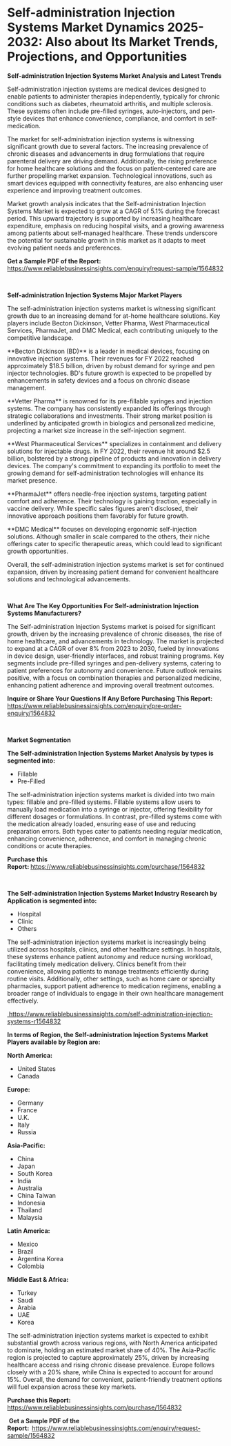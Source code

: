 <p><h1>Self-administration Injection Systems Market Dynamics 2025-2032: Also about Its Market Trends, Projections, and Opportunities</h1></p><p><strong>Self-administration Injection Systems Market Analysis and Latest Trends</strong></p>
<p><p>Self-administration injection systems are medical devices designed to enable patients to administer therapies independently, typically for chronic conditions such as diabetes, rheumatoid arthritis, and multiple sclerosis. These systems often include pre-filled syringes, auto-injectors, and pen-style devices that enhance convenience, compliance, and comfort in self-medication.</p><p>The market for self-administration injection systems is witnessing significant growth due to several factors. The increasing prevalence of chronic diseases and advancements in drug formulations that require parenteral delivery are driving demand. Additionally, the rising preference for home healthcare solutions and the focus on patient-centered care are further propelling market expansion. Technological innovations, such as smart devices equipped with connectivity features, are also enhancing user experience and improving treatment outcomes.</p><p>Market growth analysis indicates that the Self-administration Injection Systems Market is expected to grow at a CAGR of 5.1% during the forecast period. This upward trajectory is supported by increasing healthcare expenditure, emphasis on reducing hospital visits, and a growing awareness among patients about self-managed healthcare. These trends underscore the potential for sustainable growth in this market as it adapts to meet evolving patient needs and preferences.</p></p>
<p><strong>Get a Sample PDF of the Report:&nbsp;</strong> <a href="https://www.reliablebusinessinsights.com/enquiry/request-sample/1564832?utm_campaign=3385&utm_medium=2&utm_source=Github&utm_content=ia&utm_term=14042025&utm_id=self-administration-injection-systems">https://www.reliablebusinessinsights.com/enquiry/request-sample/1564832</a></p>
<p>&nbsp;</p>
<p><strong>Self-administration Injection Systems Major Market Players</strong></p>
<p><p>The self-administration injection systems market is witnessing significant growth due to an increasing demand for at-home healthcare solutions. Key players include Becton Dickinson, Vetter Pharma, West Pharmaceutical Services, PharmaJet, and DMC Medical, each contributing uniquely to the competitive landscape.</p><p>**Becton Dickinson (BD)** is a leader in medical devices, focusing on innovative injection systems. Their revenues for FY 2022 reached approximately $18.5 billion, driven by robust demand for syringe and pen injector technologies. BD's future growth is expected to be propelled by enhancements in safety devices and a focus on chronic disease management.</p><p>**Vetter Pharma** is renowned for its pre-fillable syringes and injection systems. The company has consistently expanded its offerings through strategic collaborations and investments. Their strong market position is underlined by anticipated growth in biologics and personalized medicine, projecting a market size increase in the self-injection segment.</p><p>**West Pharmaceutical Services** specializes in containment and delivery solutions for injectable drugs. In FY 2022, their revenue hit around $2.5 billion, bolstered by a strong pipeline of products and innovation in delivery devices. The company's commitment to expanding its portfolio to meet the growing demand for self-administration technologies will enhance its market presence.</p><p>**PharmaJet** offers needle-free injection systems, targeting patient comfort and adherence. Their technology is gaining traction, especially in vaccine delivery. While specific sales figures aren’t disclosed, their innovative approach positions them favorably for future growth.</p><p>**DMC Medical** focuses on developing ergonomic self-injection solutions. Although smaller in scale compared to the others, their niche offerings cater to specific therapeutic areas, which could lead to significant growth opportunities.</p><p>Overall, the self-administration injection systems market is set for continued expansion, driven by increasing patient demand for convenient healthcare solutions and technological advancements.</p></p>
<p>&nbsp;</p>
<p><strong>What Are The Key Opportunities For Self-administration Injection Systems Manufacturers?</strong></p>
<p><p>The Self-administration Injection Systems market is poised for significant growth, driven by the increasing prevalence of chronic diseases, the rise of home healthcare, and advancements in technology. The market is projected to expand at a CAGR of over 8% from 2023 to 2030, fueled by innovations in device design, user-friendly interfaces, and robust training programs. Key segments include pre-filled syringes and pen-delivery systems, catering to patient preferences for autonomy and convenience. Future outlook remains positive, with a focus on combination therapies and personalized medicine, enhancing patient adherence and improving overall treatment outcomes.</p></p>
<p><strong>Inquire or Share Your Questions If Any Before Purchasing This Report:</strong> <a href="https://www.reliablebusinessinsights.com/enquiry/pre-order-enquiry/1564832?utm_campaign=3385&utm_medium=2&utm_source=Github&utm_content=ia&utm_term=14042025&utm_id=self-administration-injection-systems">https://www.reliablebusinessinsights.com/enquiry/pre-order-enquiry/1564832</a></p>
<p>&nbsp;</p>
<p><strong>Market Segmentation</strong></p>
<p><strong>The Self-administration Injection Systems Market Analysis by types is segmented into:</strong></p>
<p><ul><li>Fillable</li><li>Pre-Filled</li></ul></p>
<p><p>The self-administration injection systems market is divided into two main types: fillable and pre-filled systems. Fillable systems allow users to manually load medication into a syringe or injector, offering flexibility for different dosages or formulations. In contrast, pre-filled systems come with the medication already loaded, ensuring ease of use and reducing preparation errors. Both types cater to patients needing regular medication, enhancing convenience, adherence, and comfort in managing chronic conditions or acute therapies.</p></p>
<p><strong>Purchase this Report:&nbsp;</strong><a href="https://www.reliablebusinessinsights.com/purchase/1564832?utm_campaign=3385&utm_medium=2&utm_source=Github&utm_content=ia&utm_term=14042025&utm_id=self-administration-injection-systems">https://www.reliablebusinessinsights.com/purchase/1564832</a></p>
<p>&nbsp;</p>
<p><strong>The Self-administration Injection Systems Market Industry Research by Application is segmented into:</strong></p>
<p><ul><li>Hospital</li><li>Clinic</li><li>Others</li></ul></p>
<p><p>The self-administration injection systems market is increasingly being utilized across hospitals, clinics, and other healthcare settings. In hospitals, these systems enhance patient autonomy and reduce nursing workload, facilitating timely medication delivery. Clinics benefit from their convenience, allowing patients to manage treatments efficiently during routine visits. Additionally, other settings, such as home care or specialty pharmacies, support patient adherence to medication regimens, enabling a broader range of individuals to engage in their own healthcare management effectively.</p></p>
<p><a href="https://www.reliablebusinessinsights.com/self-administration-injection-systems-r1564832?utm_campaign=3385&utm_medium=2&utm_source=Github&utm_content=ia&utm_term=14042025&utm_id=self-administration-injection-systems">&nbsp;https://www.reliablebusinessinsights.com/self-administration-injection-systems-r1564832</a></p>
<p><strong>In terms of Region, the Self-administration Injection Systems Market Players available by Region are:</strong></p>
<p>
    <p> <strong> North America: </strong>
        <ul>
            <li>United States</li>
            <li>Canada</li>
        </ul>
        </p> 
    <p> <strong> Europe: </strong>
        <ul>
            <li>Germany</li>
            <li>France</li>
            <li>U.K.</li>
            <li>Italy</li>
            <li>Russia</li>
        </ul>
        </p> 
    <p> <strong> Asia-Pacific: </strong>
        <ul>
            <li>China</li>
            <li>Japan</li>
            <li>South Korea</li>
            <li>India</li>
            <li>Australia</li>
            <li>China Taiwan</li>
            <li>Indonesia</li>
            <li>Thailand</li>
            <li>Malaysia</li>
        </ul>
        </p> 
    <p> <strong> Latin America: </strong>
        <ul>
            <li>Mexico</li>
            <li>Brazil</li>
            <li>Argentina Korea</li>
            <li>Colombia</li>
        </ul>
        </p> 
    <p> <strong> Middle East & Africa: </strong>
        <ul>
            <li>Turkey</li>
            <li>Saudi</li>
            <li>Arabia</li>
            <li>UAE</li>
            <li>Korea</li>
        </ul>
    </p>
    </p>
<p><p>The self-administration injection systems market is expected to exhibit substantial growth across various regions, with North America anticipated to dominate, holding an estimated market share of 40%. The Asia-Pacific region is projected to capture approximately 25%, driven by increasing healthcare access and rising chronic disease prevalence. Europe follows closely with a 20% share, while China is expected to account for around 15%. Overall, the demand for convenient, patient-friendly treatment options will fuel expansion across these key markets.</p></p>
<p><strong>Purchase this Report: </strong><a href="https://www.reliablebusinessinsights.com/purchase/1564832?utm_campaign=3385&utm_medium=2&utm_source=Github&utm_content=ia&utm_term=14042025&utm_id=self-administration-injection-systems">https://www.reliablebusinessinsights.com/purchase/1564832</a></p>
<p>&nbsp;<strong>Get a Sample PDF of the Report:&nbsp;&nbsp;</strong><a href="https://www.reliablebusinessinsights.com/enquiry/request-sample/1564832?utm_campaign=3385&utm_medium=2&utm_source=Github&utm_content=ia&utm_term=14042025&utm_id=self-administration-injection-systems">https://www.reliablebusinessinsights.com/enquiry/request-sample/1564832</a></p>
<p><strong></strong></p>
<p><p></p><p></p><p></p></p>